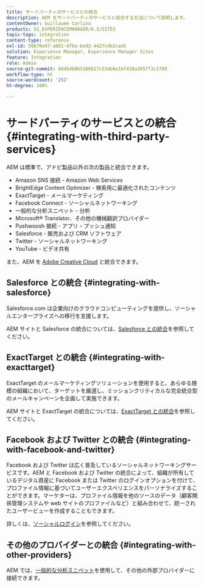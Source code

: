 ```yaml
---
title: サードパーティのサービスとの統合
description: AEM をサードパーティのサービスと統合する方法について説明します。
contentOwner: Guillaume Carlino
products: SG_EXPERIENCEMANAGER/6.5/SITES
topic-tags: integration
content-type: reference
exl-id: 50b70e47-a801-4f0a-be92-4427c4b2cad1
solution: Experience Manager, Experience Manager Sites
feature: Integration
role: Admin
source-git-commit: 66db4b0b5106617c534b6e1bf428a3057f2c2708
workflow-type: ht
source-wordcount: '252'
ht-degree: 100%

---
```


# サードパーティのサービスとの統合{#integrating-with-third-party-services}

AEM は標準で、アドビ製品以外の次の製品と統合できます。

* Amazon SNS 接続 - Amazon Web Services
* BrightEdge Content Optimizer - 検索用に最適化されたコンテンツ
* ExactTarget - メールマーケティング
* Facebook Connect - ソーシャルネットワーキング
* 一般的な分析スニペット - 分析
* Microsoft® Translator、その他の機械翻訳プロバイダー
* Pushwoosh 接続 - アプリ - プッシュ通知
* Salesforce - 販売および CRM ソフトウェア
* Twitter - ソーシャルネットワーキング
* YouTube - ビデオ共有
<!-- * Silverpop Engage - marketing automation, email, mobile, and social NO LONGER EXISTS; ITS REPLACEMENT IS UNKNOWN -->

また、AEM を [Adobe Creative Cloud](/help/assets/aem-cc-integration-best-practices.md) と統合できます。

## Salesforce との統合 {#integrating-with-salesforce}

Salesforce.com は企業向けのクラウドコンピューティングを提供し、ソーシャルエンタープライズへの移行を支援します。

AEM サイトと Salesforce の統合については、[Salesforce との統合](/help/sites-administering/salesforce.md)を参照してください。

<!-- THE INFORMATION BELOW APPEARS OBSOLETE; first URL is a 404. I could not find a suitable replacement for it.
## Integrating with Silverpop Engage {#integrating-with-silverpop-engage}

>[!NOTE]
>
>Silverpop Engage integration is not available out of the box. To integrate AEM with Silverpop Engage, [download the package](https://www.adobeaemcloud.com/content/marketplace/marketplaceProxy.html?packagePath=/content/companies/public/adobe/packages/aem620/product/cq-mcm-integrations-silverpop-content) from Package Share.

Silverpop Engage provides marketing automation, email, mobile, and social.

For information about integrating your AEM site and ExactTarget, see [Integrating with Silverpop Engage](/help/sites-administering/silverpop.md). -->

## ExactTarget との統合 {#integrating-with-exacttarget}

ExactTarget のメールマーケティングソリューションを使用すると、あらゆる規模の組織において、ターゲットを厳選し、ミッションクリティカルな完全統合型のメールキャンペーンを企画して実施できます。

AEM サイトと ExactTarget の統合については、[ExactTarget との統合](/help/sites-administering/exacttarget.md)を参照してください。

## Facebook および Twitter との統合 {#integrating-with-facebook-and-twitter}

Facebook および Twitter は広く普及しているソーシャルネットワーキングサービスです。AEM と Facebook および Twitter の統合によって、組織が所有しているデジタル資産に Facebook または Twitter のログインオプションを付けて、プロファイル情報に基づいてユーザーエクスペリエンスをパーソナライズすることができます。マーケターは、プロファイル情報を他のソースのデータ（顧客関係管理システムや web サイトのプロファイルなど）と組み合わせて、統一されたユーザービューを作成することもできます。

詳しくは、[ソーシャルログイン](/help/communities/social-login.md)を参照してください。

## その他のプロバイダーとの統合 {#integrating-with-other-providers}

AEM では、[一般的な分析スニペット](/help/sites-administering/external-providers.md)を使用して、その他の外部プロバイダーに接続できます。
